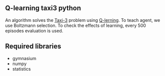 ## Q-learning taxi3 python

An algorithm solves the [Taxi-3](https://gymnasium.farama.org/environments/toy_text/taxi/) problem using [Q-lerning](https://en.wikipedia.org/wiki/Q-learning). To teach agent, we use Boltzmann selection. To check the effects of learning, every 500 episodes evaluation is used.

## Required libraries

- gymnasium
- numpy
- statistics